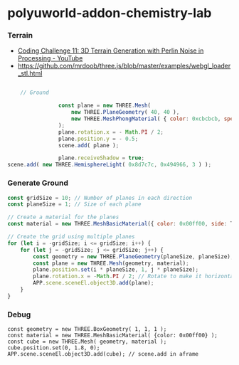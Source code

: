 polyuworld-addon-chemistry-lab
==============================
### Terrain
- [Coding Challenge 11: 3D Terrain Generation with Perlin Noise in Processing - YouTube](https://www.youtube.com/watch?v=IKB1hWWedMk)
- https://github.com/mrdoob/three.js/blob/master/examples/webgl_loader_stl.html
```js

    // Ground

				const plane = new THREE.Mesh(
					new THREE.PlaneGeometry( 40, 40 ),
					new THREE.MeshPhongMaterial( { color: 0xcbcbcb, specular: 0x474747 } )
				);
				plane.rotation.x = - Math.PI / 2;
				plane.position.y = - 0.5;
				scene.add( plane );

				plane.receiveShadow = true;
scene.add( new THREE.HemisphereLight( 0x8d7c7c, 0x494966, 3 ) );
```

### Generate Ground
```js
const gridSize = 10; // Number of planes in each direction
const planeSize = 1; // Size of each plane

// Create a material for the planes
const material = new THREE.MeshBasicMaterial({ color: 0x00ff00, side: THREE.DoubleSide });

// Create the grid using multiple planes
for (let i = -gridSize; i <= gridSize; i++) {
    for (let j = -gridSize; j <= gridSize; j++) {
        const geometry = new THREE.PlaneGeometry(planeSize, planeSize);
        const plane = new THREE.Mesh(geometry, material);
        plane.position.set(i * planeSize, 1, j * planeSize);
        plane.rotation.x = -Math.PI / 2; // Rotate to make it horizontal
        APP.scene.sceneEl.object3D.add(plane);
    }
}
```

### Debug
```
const geometry = new THREE.BoxGeometry( 1, 1, 1 ); 
const material = new THREE.MeshBasicMaterial( {color: 0x00ff00} ); 
const cube = new THREE.Mesh( geometry, material ); 
cube.position.set(0, 1.8, 0);
APP.scene.sceneEl.object3D.add(cube); // scene.add in aframe
```
